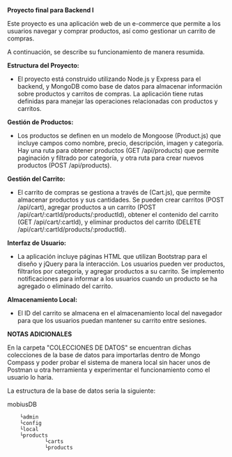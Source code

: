 **Proyecto final para Backend I**

Este proyecto es una aplicación web de un e-commerce que permite a los usuarios navegar y comprar productos, así como gestionar un carrito de compras. 

A continuación, se describe su funcionamiento de manera resumida.

**Estructura del Proyecto:**

- El proyecto está construido utilizando Node.js y Express para el backend, y MongoDB como base de datos para almacenar información sobre productos y carritos de compras.
La aplicación tiene rutas definidas para manejar las operaciones relacionadas con productos y carritos.

**Gestión de Productos:**

- Los productos se definen en un modelo de Mongoose (Product.js) que incluye campos como nombre, precio, descripción, imagen y categoría.
Hay una ruta para obtener productos (GET /api/products) que permite paginación y filtrado por categoría, y otra ruta para crear nuevos productos (POST /api/products).

**Gestión del Carrito:**

- El carrito de compras se gestiona a través de (Cart.js), que permite almacenar productos y sus cantidades. Se pueden crear carritos (POST /api/cart), agregar productos a un carrito (POST /api/cart/:cartId/products/:productId), obtener el contenido del carrito (GET /api/cart/:cartId), y eliminar productos del carrito (DELETE /api/cart/:cartId/products/:productId).

**Interfaz de Usuario:**

- La aplicación incluye páginas HTML que utilizan Bootstrap para el diseño y jQuery para la interacción. Los usuarios pueden ver productos, filtrarlos por categoría, y agregar productos a su carrito.
Se implemento notificaciones para informar a los usuarios cuando un producto se ha agregado o eliminado del carrito.

**Almacenamiento Local:**

- El ID del carrito se almacena en el almacenamiento local del navegador para que los usuarios puedan mantener su carrito entre sesiones.

**NOTAS ADICIONALES**

En la carpeta "COLECCIONES DE DATOS" se encuentran dichas colecciones de la base de datos para importarlas dentro de Mongo Compass y poder probar el sistema de manera local sin hacer unos de Postman u otra herramienta y experimentar el funcionamiento como el usuario lo haria.

La estructura de la base de datos seria la siguiente:

mobiusDB

        └admin
        └config
        └local
        └products
                └carts
                └products
